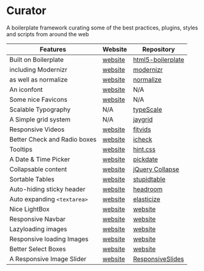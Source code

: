 Curator
=======

A boilerplate framework curating some of the best practices, plugins, styles and scripts from around the web

|Features|Website|Repository|
|--------|-------|----------|
|Built on Boilerplate|[website](https://html5boilerplate.com/)|[html5-boilerplate](https://github.com/h5bp/html5-boilerplate/tree/v4.3.0)|
|including Modernizr|[website](http://modernizr.com/)|[modernizr](https://github.com/Modernizr/Modernizr)|
|as well as normalize|[website](http://nicolasgallagher.com/about-normalize-css/)|[normalize](https://github.com/necolas/normalize.css)|
|An iconfont|[website](https://icomoon.io/)|N/A|
|Some nice Favicons|[website](http://realfavicongenerator.net/)|N/A|
|Scalable Typography|N/A|[typeScale](https://github.com/Paul-Browne/typeScale)|
|A Simple grid system|N/A|[jaygrid](https://github.com/Paul-Browne/jaygrid)|
|Responsive Videos|[website](http://fitvidsjs.com/)|[fitvids](https://github.com/davatron5000/FitVids.js)|
|Better Check and Radio boxes|[website](http://fronteed.com/iCheck/)|[icheck](https://github.com/fronteed/iCheck/)|
|Tooltips|[website](http://kushagragour.in/lab/hint/)|[hint.css](https://github.com/chinchang/hint.css)|
|A Date & Time Picker|[website](http://amsul.ca/pickadate.js/)|[pickdate](https://github.com/amsul/pickadate.js)|
|Collapsable content|[website](http://webcloud.se/jQuery-Collapse/)|[jQuery Collapse](https://github.com/danielstocks/jQuery-Collapse)|
|Sortable Tables|[website](http://joequery.github.io/Stupid-Table-Plugin/)|[stupidtable](https://github.com/joequery/Stupid-Table-Plugin)|
|Auto-hiding sticky header|[website](http://wicky.nillia.ms/headroom.js/)|[headroom](https://github.com/WickyNilliams/headroom.js)|
|Auto expanding `<textarea>`|[website](http://amsul.ca/elasticize.js/)|[elasticize](https://github.com/amsul/elasticize.js)|
|Nice LightBox|[website](#)|[website](#)|
|Responsive Navbar|[website](#)|[website](#)|
|Lazyloading images|[website](#)|[website](#)|
|Responsive loading Images|[website](#)|[website](#)|
|Better Select Boxes|[website](#)|[website](#)|
|A Responsive Image Slider|[website](http://responsiveslides.com/)|[ResponsiveSlides](https://github.com/viljamis/ResponsiveSlides.js)|
